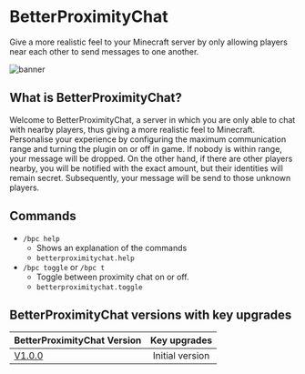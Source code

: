 # BetterProximityChat
Give a more realistic feel to your Minecraft server by only allowing players near each other to send messages to one another.

![banner](https://user-images.githubusercontent.com/37398740/126126830-565f1d63-f6ec-423f-9da0-bff15b1b24a7.png)
## What is BetterProximityChat?
Welcome to BetterProximityChat, a server in which you are only able to chat with nearby players, thus giving a more realistic feel to Minecraft. Personalise your experience by configuring the maximum communication range and turning the plugin on or off in game. If nobody is within range, your message will be dropped. On the other hand, if there are other players nearby, you will be notified with the exact amount, but their identities will remain secret. Subsequently, your message will be send to those unknown players.

## Commands
- `/bpc help`
  - Shows an explanation of the commands
  - `betterproximitychat.help`
- `/bpc toggle` or `/bpc t`
  - Toggle between proximity chat on or off.
  - `betterproximitychat.toggle`

## BetterProximityChat versions with key upgrades
| BetterProximityChat Version        | Key upgrades           | 
| ------------- |:-------------:| 
| [V1.0.0](https://github.com/BetterPluginsSpigot/BetterProximityChat/tree/v1.0.0)    | Initial version | 
